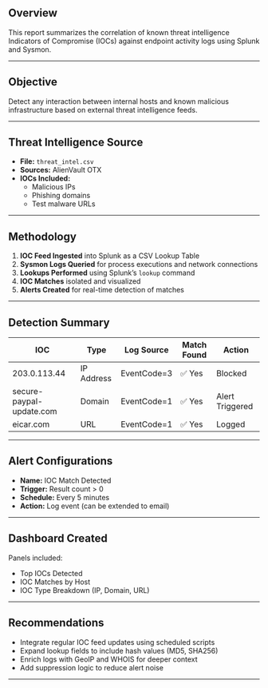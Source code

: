 

##  Overview

This report summarizes the correlation of known threat intelligence Indicators of Compromise (IOCs) against endpoint activity logs using Splunk and Sysmon.

---

##  Objective

Detect any interaction between internal hosts and known malicious infrastructure based on external threat intelligence feeds.

---

##  Threat Intelligence Source

- **File:** `threat_intel.csv`
- **Sources:** AlienVault OTX
- **IOCs Included:**
  - Malicious IPs
  - Phishing domains
  - Test malware URLs

---

##  Methodology

1. **IOC Feed Ingested** into Splunk as a CSV Lookup Table
2. **Sysmon Logs Queried** for process executions and network connections
3. **Lookups Performed** using Splunk’s `lookup` command
4. **IOC Matches** isolated and visualized
5. **Alerts Created** for real-time detection of matches

---

##  Detection Summary

| IOC                   | Type       | Log Source | Match Found | Action |
|------------------------|------------|-------------|--------------|--------|
| 203.0.113.44           | IP Address | EventCode=3 | ✅ Yes         | Blocked |
| secure-paypal-update.com | Domain     | EventCode=1 | ✅ Yes         | Alert Triggered |
| eicar.com              | URL        | EventCode=1 | ✅ Yes         | Logged |

---

##  Alert Configurations

- **Name:** IOC Match Detected
- **Trigger:** Result count > 0
- **Schedule:** Every 5 minutes
- **Action:** Log event (can be extended to email)

---

##  Dashboard Created

Panels included:
- Top IOCs Detected
- IOC Matches by Host
- IOC Type Breakdown (IP, Domain, URL)

---

##  Recommendations

- Integrate regular IOC feed updates using scheduled scripts
- Expand lookup fields to include hash values (MD5, SHA256)
- Enrich logs with GeoIP and WHOIS for deeper context
- Add suppression logic to reduce alert noise

---


